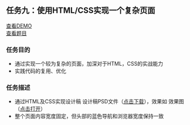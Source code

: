 ## 任务九：使用HTML/CSS实现一个复杂页面
[查看DEMO]()<br>
[查看题目](http://ife.baidu.com/2016/task/detail?taskId=9)

### 任务目的
* 通过实现一个较为复杂的页面，加深对于HTML，CSS的实战能力
* 实践代码的复用、优化

### 任务描述
* 通过HTML及CSS实现设计稿 设计稿PSD文件（[点击下载](http://7xrp04.com1.z0.glb.clouddn.com/task_1_9_1.psd)），效果如 效果图（[点击打开](http://7xrp04.com1.z0.glb.clouddn.com/task_1_9_2.jpg)）
* 整个页面内容宽度固定，但头部的蓝色导航和浏览器宽度保持一致
